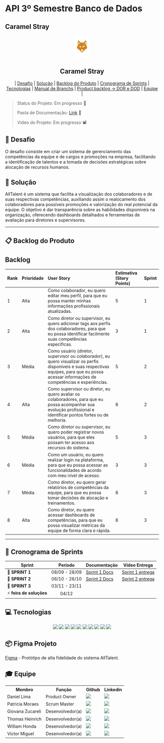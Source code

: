 # API 3º Semestre Banco de Dados

## Caramel Stray

<p align="center">
      <img src="./assets/logo.png" width="50" align="center">
      <h2 align="center"> Caramel Stray</h2>
</p>

<p align="center">
  | <a href ="#desafio"> Desafio</a>  |
  <a href ="#solucao"> Solução</a>  |
  <a href ="#backlog"> Backlog do Produto</a>  |
  <a href ="#sprint"> Cronograma de Sprints</a>  |
  <a href ="#tecnologias">Tecnologias</a> |
  <a href ="#branchs">Manual de Branchs</a>  |
  <a href ="#pb">Product backlog -> DOR e DOD</a>  |
  <a href ="#equipe"> Equipe</a> |
</p>

> Status do Projeto: Em progresso  🚧
>
>
> Pasta de Documentação: [Link](./Documentação) 📄
>
> Video do Projeto:  Em progresso  📽️

## 🏅 Desafio <a id="desafio"></a>

O desafio consiste em criar um sistema de gerenciamento das competências da equipe e de cargos e promoções na empresa, facilitando a identificação de talentos e a tomada de decisões estratégicas sobre alocação de recursos humanos.

## 🏅 Solução <a id="solucao"></a>

AllTalent é um sistema que facilita a visualização dos colaboradores e de suas respectivas competências, auxiliando assim o realocamento dos colaboradores para possíveis promoções e valorização do real potencial da equipe. O objetivo é dar transparência sobre as habilidades disponíveis na organização, oferecendo dashboards detalhados e ferramentas de avaliação para diretores e supervisores.

---

## 📋 Backlog do Produto <a id="backlog"></a>

## Backlog
| Rank | Prioridade | User Story | Estimativa (Story Points) | Sprint |
| :--- | :--- | :--- | :--- | :--- |
| 1 | Alta | Como colaborador, eu quero editar meu perfil, para que eu possa manter minhas informações profissionais atualizadas. | 5 | 1 |
| 2 | Alta | Como diretor ou supervisor, eu quero adicionar tags aos perfis dos colaboradores, para que eu possa identificar facilmente suas competências específicas. | 3 | 1 |
| 3 | Média | Como usuário (diretor, supervisor ou colaborador), eu quero visualizar os perfis disponíveis e suas respectivas equipes, para que eu possa acessar informações de competências e experiências. | 5 | 2 |
| 4 | Alta | Como supervisor ou diretor, eu quero avaliar os colaboradores, para que eu possa acompanhar sua evolução profissional e identificar pontos fortes ou de melhoria. | 8 | 2 |
| 5 | Média | Como diretor ou supervisor, eu quero poder registrar novos usuários, para que eles possam ter acesso aos recursos do sistema. | 5 | 3 |
| 6 | Média | Como um usuário, eu quero realizar login na plataforma, para que eu possa acessar as funcionalidades de acordo com meu nível de acesso. | 3 | 3 |
| 7 | Média | Como diretor, eu quero gerar relatórios de competências da equipe, para que eu possa tomar decisões de alocação e treinamentos. | 8 | 3 |
| 8 | Alta | Como diretor, eu quero acessar dashboards de competências, para que eu possa visualizar métricas da equipe de forma clara e rápida. | 8 | 3 |

---

## 📅 Cronograma de Sprints <a id="sprint"></a>
| Sprint          |    Período    | Documentação                                     | Vídeo Entrega                                     |
| --------------- | :-----------: | ------------------------------------------------ | ------------------------------------------------ |
| 🔖 **SPRINT 1** | 08/09 - 28/09 | [Sprint 1 Docs](./Documentação/SprintBacklog.md) | [Sprint 1 entrega](#) |
| 🔖 **SPRINT 2** | 06/10 - 26/10 | [Sprint 2 Docs](./Documentação/BackLog-Sprint-2.md) | [Sprint 2 entrega](#) |
| 🔖 **SPRINT 3** | 03/11 - 23/11 | | |
| ⚡️ **feira de soluções** | 04/12 |  |  |

## 💻 Tecnologias <a id="tecnologias"></a>

<h4 align="center">
 <a href="https://www.java.com/"><img src="https://img.shields.io/badge/Java-ED8B00?style=for-the-badge&logo=openjdk&logoColor=white"></a>
 <a href="https://spring.io/projects/spring-boot"><img src="https://img.shields.io/badge/Spring_Boot-6DB33F?style=for-the-badge&logo=spring-boot&logoColor=white"></a>
 <a href="https://vuejs.org/"><img src="https://img.shields.io/badge/Vue.js-35495E?style=for-the-badge&logo=vue.js&logoColor=4FC08D"/></a>
 <a href="https://www.javascript.com/"><img src="https://img.shields.io/badge/JavaScript-F7DF1E?style=for-the-badge&logo=javascript&logoColor=black"></a>
 <a href="https://www.typescriptlang.org/"><img src="https://img.shields.io/badge/TypeScript-3178C6?style=for-the-badge&logo=typescript&logoColor=white"></a>
 <a href="https://www.postgresql.org/"><img src="https://img.shields.io/badge/PostgreSQL-316192?style=for-the-badge&logo=postgresql&logoColor=white"></a>
 <a href="https://github.com/"><img src="https://img.shields.io/badge/GitHub-100000?style=for-the-badge&logo=github&logoColor=white"/></a>
 <a href="https://git-scm.com/"><img src="https://img.shields.io/badge/Git-E34F26?style=for-the-badge&logo=git&logoColor=white"/></a>
 <a href="https://jwt.io/"><img src="https://img.shields.io/badge/JWT-000000?style=for-the-badge&logo=JSON%20web%20tokens&logoColor=white"></a>
 <a href="https://www.figma.com/"><img src="https://img.shields.io/badge/Figma-F24E1E?style=for-the-badge&logo=figma&logoColor=white"/></a>
</h4>

## 📦 Figma Projeto <a id="figma"></a>
[Figma](https://www.figma.com/make/aSO16kJmEfupakrrjeVgRB/CaramelStray-Front?fullscreen=1) - Protótipo de alta fidelidade do sistema AllTalent.

## 🎓 Equipe <a id="equipe"></a>

<div align="center">
  <table>
    <tr>
      <th>Membro</th>
      <th>Função</th>
      <th>Github</th>
      <th>Linkedin</th>
    </tr>
    <tr>
      <td>Daniel Lima</td>
      <td>Product Owner</td>
      <td><a href="#"><img src="https://img.shields.io/badge/GitHub-100000?style=for-the-badge&logo=github&logoColor=white"></a></td>
      <td><a href="https://www.linkedin.com/in/daniel-lima-637648179/"><img src="https://img.shields.io/badge/LinkedIn-0077B5?style=for-the-badge&logo=linkedin&logoColor=white"></a></td>
    </tr>
    <tr>
      <td>Patricia Moraes</td>
      <td>Scrum Master</td>
      <td><a href="https://github.com/Patriciamvs7"><img src="https://img.shields.io/badge/GitHub-100000?style=for-the-badge&logo=github&logoColor=white"></a></td>
      <td><a href="https://www.linkedin.com/in/patricia-santos-bigdata/"><img src="https://img.shields.io/badge/LinkedIn-0077B5?style=for-the-badge&logo=linkedin&logoColor=white"></a></td>
    </tr>
    <tr>
      <td>Giovana Zucareli</td>
      <td>Desenvolvedor(a)</td>
      <td><a href="https://github.com/GiovanaZucareli"><img src="https://img.shields.io/badge/GitHub-100000?style=for-the-badge&logo=github&logoColor=white"></a></td>
      <td><a href="https://www.linkedin.com/in/giovana-zucareli-1aa205202/"><img src="https://img.shields.io/badge/LinkedIn-0077B5?style=for-the-badge&logo=linkedin&logoColor=white"></a></td>
    </tr>
    <tr>
      <td>Thomas Heinrich</td>
      <td>Desenvolvedor(a)</td>
      <td><a href="#"><img src="https://img.shields.io/badge/GitHub-100000?style=for-the-badge&logo=github&logoColor=white"></a></td>
      <td><a href="https://www.linkedin.com/in/thomas-g-heinrich/"><img src="https://img.shields.io/badge/LinkedIn-0077B5?style=for-the-badge&logo=linkedin&logoColor=white"></a></td>
    </tr>
    <tr>
      <td>William Honda</td>
      <td>Desenvolvedor(a)</td>
      <td><a href="https://github.com/Lunix800"><img src="https://img.shields.io/badge/GitHub-100000?style=for-the-badge&logo=github&logoColor=white"></a></td>
      <td><a href="https://www.linkedin.com/in/william-honda-965138191/"><img src="https://img.shields.io/badge/LinkedIn-0077B5?style=for-the-badge&logo=linkedin&logoColor=white"></a></td>
    </tr>
    <tr>
      <td>Victor Miguel</td>
      <td>Desenvolvedor(a)</td>
      <td><a href="#"><img src="https://img.shields.io/badge/GitHub-100000?style=for-the-badge&logo=github&logoColor=white"></a></td>
      <td><a href="#"><img src="https://img.shields.io/badge/LinkedIn-0077B5?style=for-the-badge&logo=linkedin&logoColor=white"></a></td>
    </tr>
  </table>
</div>